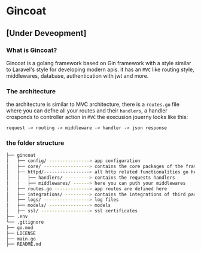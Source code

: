 # Gincoat

## [Under Deveopment]

### What is Gincoat?
Gincoat is a golang framework based on Gin framework with a style similar to Laravel's style for developing modern apis. it has an `MVC` like routing style, middlewares, database, authentication with jwt and more.

### The architecture
the architecture is similar to MVC architecture, there is a `routes.go` file where you can defne all your routes and their `handlers`, a handler crosponds to controller action in `MVC`
the execusion jouerny looks like this:

`request -> routing -> middleware -> handler -> json response`

### the folder structure 

```bash
├── gincoat
│   ├── config/ ---------------> app configuration
│   ├── core/ -----------------> contains the core packages of the framework
│   ├── httpd/-----------------> all http related functionalities go here 
│   │   ├── handlers/ ---------> contains the requests handlers
│   │   ├── middlewares/ ------> here you can puth your middlewares
│   ├── routes.go -------------> app routes are defined here
│   ├── integrations/ ---------> contains the integrations of third party packages into gin context
│   ├── logs/ -----------------> log files
│   ├── models/ ---------------> models
│   ├── ssl/ ------------------> ssl certificates
├── .env
└── .gitignore
├── go.mod
├── LICENSE
├── main.go
├── README.md
```